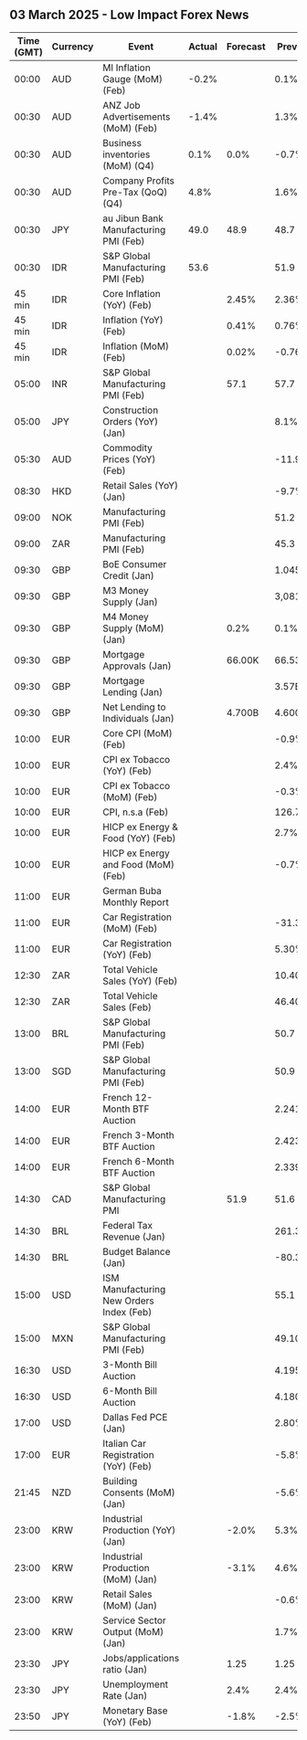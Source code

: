 ## 03 March 2025 - Low Impact Forex News

| Time (GMT) | Currency | Event | Actual | Forecast | Previous |
|------|----------|-------|--------|----------|----------|
| 00:00 | AUD | MI Inflation Gauge (MoM) (Feb) | -0.2% |  | 0.1% |
| 00:30 | AUD | ANZ Job Advertisements (MoM) (Feb) | -1.4% |  | 1.3% |
| 00:30 | AUD | Business inventories (MoM) (Q4) | 0.1% | 0.0% | -0.7% |
| 00:30 | AUD | Company Profits Pre-Tax (QoQ) (Q4) | 4.8% |  | 1.6% |
| 00:30 | JPY | au Jibun Bank Manufacturing PMI (Feb) | 49.0 | 48.9 | 48.7 |
| 00:30 | IDR | S&P Global Manufacturing PMI (Feb) | 53.6 |  | 51.9 |
| 45 min | IDR | Core Inflation (YoY) (Feb) |  | 2.45% | 2.36% |
| 45 min | IDR | Inflation (YoY) (Feb) |  | 0.41% | 0.76% |
| 45 min | IDR | Inflation (MoM) (Feb) |  | 0.02% | -0.76% |
| 05:00 | INR | S&P Global Manufacturing PMI (Feb) |  | 57.1 | 57.7 |
| 05:00 | JPY | Construction Orders (YoY) (Jan) |  |  | 8.1% |
| 05:30 | AUD | Commodity Prices (YoY) (Feb) |  |  | -11.9% |
| 08:30 | HKD | Retail Sales (YoY) (Jan) |  |  | -9.7% |
| 09:00 | NOK | Manufacturing PMI (Feb) |  |  | 51.2 |
| 09:00 | ZAR | Manufacturing PMI (Feb) |  |  | 45.3 |
| 09:30 | GBP | BoE Consumer Credit (Jan) |  |  | 1.045B |
| 09:30 | GBP | M3 Money Supply (Jan) |  |  | 3,081.6B |
| 09:30 | GBP | M4 Money Supply (MoM) (Jan) |  | 0.2% | 0.1% |
| 09:30 | GBP | Mortgage Approvals (Jan) |  | 66.00K | 66.53K |
| 09:30 | GBP | Mortgage Lending (Jan) |  |  | 3.57B |
| 09:30 | GBP | Net Lending to Individuals (Jan) |  | 4.700B | 4.600B |
| 10:00 | EUR | Core CPI (MoM) (Feb) |  |  | -0.9% |
| 10:00 | EUR | CPI ex Tobacco (YoY) (Feb) |  |  | 2.4% |
| 10:00 | EUR | CPI ex Tobacco (MoM) (Feb) |  |  | -0.3% |
| 10:00 | EUR | CPI, n.s.a (Feb) |  |  | 126.72 |
| 10:00 | EUR | HICP ex Energy & Food (YoY) (Feb) |  |  | 2.7% |
| 10:00 | EUR | HICP ex Energy and Food (MoM) (Feb) |  |  | -0.7% |
| 11:00 | EUR | German Buba Monthly Report |  |  |  |
| 11:00 | EUR | Car Registration (MoM) (Feb) |  |  | -31.30% |
| 11:00 | EUR | Car Registration (YoY) (Feb) |  |  | 5.30% |
| 12:30 | ZAR | Total Vehicle Sales (YoY) (Feb) |  |  | 10.40% |
| 12:30 | ZAR | Total Vehicle Sales (Feb) |  |  | 46.40K |
| 13:00 | BRL | S&P Global Manufacturing PMI (Feb) |  |  | 50.7 |
| 13:00 | SGD | S&P Global Manufacturing PMI (Feb) |  |  | 50.9 |
| 14:00 | EUR | French 12-Month BTF Auction |  |  | 2.241% |
| 14:00 | EUR | French 3-Month BTF Auction |  |  | 2.423% |
| 14:00 | EUR | French 6-Month BTF Auction |  |  | 2.339% |
| 14:30 | CAD | S&P Global Manufacturing PMI |  | 51.9 | 51.6 |
| 14:30 | BRL | Federal Tax Revenue (Jan) |  |  | 261.30B |
| 14:30 | BRL | Budget Balance (Jan) |  |  | -80.372B |
| 15:00 | USD | ISM Manufacturing New Orders Index (Feb) |  |  | 55.1 |
| 15:00 | MXN | S&P Global Manufacturing PMI (Feb) |  |  | 49.10 |
| 16:30 | USD | 3-Month Bill Auction |  |  | 4.195% |
| 16:30 | USD | 6-Month Bill Auction |  |  | 4.180% |
| 17:00 | USD | Dallas Fed PCE (Jan) |  |  | 2.80% |
| 17:00 | EUR | Italian Car Registration (YoY) (Feb) |  |  | -5.8% |
| 21:45 | NZD | Building Consents (MoM) (Jan) |  |  | -5.6% |
| 23:00 | KRW | Industrial Production (YoY) (Jan) |  | -2.0% | 5.3% |
| 23:00 | KRW | Industrial Production (MoM) (Jan) |  | -3.1% | 4.6% |
| 23:00 | KRW | Retail Sales (MoM) (Jan) |  |  | -0.6% |
| 23:00 | KRW | Service Sector Output (MoM) (Jan) |  |  | 1.7% |
| 23:30 | JPY | Jobs/applications ratio (Jan) |  | 1.25 | 1.25 |
| 23:30 | JPY | Unemployment Rate (Jan) |  | 2.4% | 2.4% |
| 23:50 | JPY | Monetary Base (YoY) (Feb) |  | -1.8% | -2.5% |
